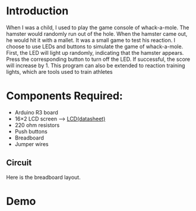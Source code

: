 # Introduction
When I was a child, I used to play the game console of whack-a-mole. The hamster would randomly run out of the hole. When the hamster came out, he would hit it with a mallet. It was a small game to test his reaction. I choose to use LEDs and buttons to simulate the game of whack-a-mole. First, the LED will light up randomly, indicating that the hamster appears. Press the corresponding button to turn off the LED. If successful, the score will increase by 1. This program can also be extended to reaction training lights, which are tools used to train athletes

# Components Required:

* Arduino R3 board
* 16×2 LCD screen   —>  [LCD(datasheet)](https://github.com/YuxiLu/ECE387-Midterm/files/8458166/16x2.LCD.Datasheet.pdf)
* 220 ohm resistors
* Push buttons
* Breadboard
* Jumper wires

## Circuit
Here is the breadboard layout. 


# Demo

